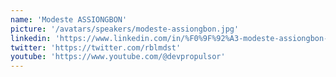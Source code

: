 ```yaml
---
name: 'Modeste ASSIONGBON'
picture: '/avatars/speakers/modeste-assiongbon.jpg'
linkedin: 'https://www.linkedin.com/in/%F0%9F%92%A3-modeste-assiongbon-41b90113a/'
twitter: 'https://twitter.com/rblmdst'
youtube: 'https://www.youtube.com/@devpropulsor'
---
```

